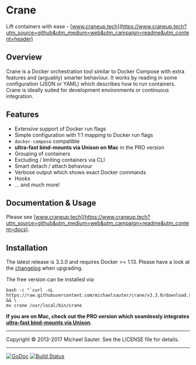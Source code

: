 # Crane
Lift containers with ease - [www.craneup.tech](https://www.craneup.tech?utm_source=github&utm_medium=web&utm_campaign=readme&utm_content=header)


## Overview
Crane is a Docker orchestration tool similar to Docker Compose with extra
features and (arguably) smarter behaviour. It works by reading in some
configuration (JSON or YAML) which describes how to run containers. Crane is
ideally suited for development environments or continuous integration.

## Features

* Extensive support of Docker run flags
* Simple configuration with 1:1 mapping to Docker run flags
* `docker-compose` compatible
* **ultra-fast bind-mounts via Unison on Mac** in the PRO version
* Grouping of containers
* Excluding / limiting containers via CLI
* Smart detach / attach behaviour
* Verbose output which shows exact Docker commands
* Hooks
* ... and much more!

## Documentation & Usage

Please see [www.craneup.tech](https://www.craneup.tech?utm_source=github&utm_medium=web&utm_campaign=readme&utm_content=docs).

## Installation

The latest release is 3.3.0 and requires Docker >= 1.13.
Please have a look at the [changelog](https://github.com/michaelsauter/crane/blob/master/CHANGELOG.md) when upgrading.

The free version can be installed via:

```
bash -c "`curl -sL https://raw.githubusercontent.com/michaelsauter/crane/v3.3.0/download.sh`" && \
mv crane /usr/local/bin/crane
```

**If you are on Mac, check out the PRO version which seamlessly integrates
[ultra-fast bind-mounts via Unison](https://www.craneup.tech?utm_source=github&utm_medium=web&utm_campaign=readme&utm_content=pro)**.

---

Copyright © 2013-2017 Michael Sauter. See the LICENSE file for details.

---

[![GoDoc](https://godoc.org/github.com/michaelsauter/crane?status.png)](https://godoc.org/github.com/michaelsauter/crane)
[![Build Status](https://travis-ci.org/michaelsauter/crane.svg?branch=master)](https://travis-ci.org/michaelsauter/crane)
